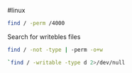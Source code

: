 #linux 

```bash
find / -perm /4000
```

Search for writebles files
```bash
find / -not -type | -perm -o+w
```

```bash
`find / -writable -type d 2>/dev/null
```